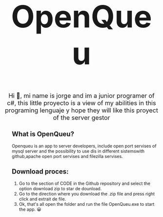 <h1 style="font-size:100px;text-align:center;">
  OpenQueu
</h1>
<p style="text-align:center; font-size:20px;">Hi 👋, mi name is jorge and im a junior programer of c#, this little proyecto is a view of my abilities in this programing lenguaje y hope they will like this proyect of the server gestor</p>
<ul style="list-style:none;">
  <li> 
    <h2>What is OpenQueu?</h2>
    <p>Openqueu is an app to server  developers, include open port servises of mysql server and the possibility to use dis in different sistemswith github,apache open port servises and filezilla servises.</p>
  </li>
  <li>
      <h2>Download proces:</h2>
      <ol style="number">
          <li>Go to the section of CODE in the Github repository and select the option download zip to star de dounload.</li>
          <li>
            Go to the direction where you download the .zip file and press right click and extrait de file.
          </li>
          <li>
            Ok, that's all open the folder and run the file OpenQueu.exe to start the app. 😀 
          </li>
      </ol>
  </li>
</ul>
